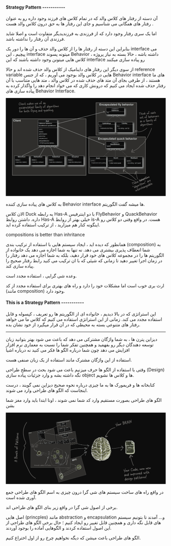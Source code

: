 #### **Strategy** Pattern -----------

آن دسته از رفتار های کلاس والد که در تمام کلاس های فرزند وجود داره رو به عنوان رفتار های همگانی می شناسیم و جای این رفتار ها به حق درون کلاس والد هست .

اما یک سری رفتار وجود دارد که از فرزندی به فرزندیدیگر متفاوت است و اصلا شاید فرزندی آن رفتار را نداشته باشد.

بنابراین این دسته از رفتار ها را از کلاس والد حذف و آن ها را دور یک interface می پیچیم ، این interface میتونه پسوند Behavior داشته باشه ، حالا بسته به نیاز پروژه ، کلاس هایی میتونن وجود داشته باشند که این interface رو پیاده سازی میکنند 

از سوی دیگر این رفتار های داینامیک از کلاس والد حذف شده اند و حالا reference variable هایی در کلاس والد بوجود می آوریم ، که از جنس Behavior interface های ما هستند ، از طرفی بجای آن متد های حذف شده در کلاس والد ، متد هایی متناسب با آن رفتار حذف شده ایجاد می کنیم که درونش کاری که می خواد انجام دهد را واگذار کرده به پیاده سازی های Behavior Interface.

![](./Images/Pasted%20image%2020240521110357.png)

به کلاس های پیاده سازی کننده Behavior interface ها میشه گفت الگوریتم.

الان کلاس Duck یه رابطه Has-A با دو اینترفیس FlyBehavior و QuackBehavior داره. داشتن روابط Has-A خیلی بهتر از روابط is-A هست. در واقع وقتی دو کلاس رو اینگونه کنار هم میزارید ، از ترکیب استفاده کرده اید.

compositions is better than inhritance

همانطور که دیده اید ، ایجاد سیستم هایی با استفاده از ترکیب بندی (composition) به شما انعطاف پذیری بیشتری می دهد. نه تنها به شما اجازه می دهد یک خانواده از الگوریتم ها را در مجموعه کلاس های خود قرار دهید، بلکه به شما اجازه می دهد رفتار را در زمان اجرا تغییر دهید تا زمانی که شیئی که با ان ترکیب می کنید رابط رفتار صحیح را پیاده سازی کند.

وعده شی گرایی ، استفاده مجدد است.

ارث بری خوب است اما مشکلات خود را دارد و راه های بهتری برای استفاده مجدد از کد (مانند composition) وجود دارد.

#### This is a **Strategy** Pattern -----------

این استراتژی که در بالا دیدیم ، خانواده ای از الگوریتم ها رو تعریف ، کپسوله و قابل استفاده مجدد می کند.
زمانی از این استراتژی استفاده می کنیم که کلاس ما می خواهد رفتار های متنوعی بسته به محیطی که در آن قرار میگیرد از خود نشان بده.

---

دیزاین پترن ها ، به شما واژگان مشترکی می دهد که باعث می شود بهتر بتوانید زبان توسعه دهندگان دیگر رو بفهمید و همچنین تفکر شما را نسبت به معماری نرم افزار افزایش می دهد چون شما درباره الگو ها فکر می کنید نه درباره اشیا

استفاده از این واژگان مشترک مانند استفاده از یک زبان صنفی هست.

وقتی با استفاده از الگو ها حرف میزنیم باعث می شود بحث در سطح طراحی (Design) نگه داشته بشه و وارد جزئیات پیاده سازی object ها و کلاس ها نشویم.

کتابخانه ها و فریمورک ها به ما چیزی درباره نحوه صحیح دیزاین نمی گویند ، درست اینجاست که الگو های طراحی وارد می شوند.

الگو های طراحی بصورت مستقیم وارد کد شما نمی شوند ، اونا ابتدا باید وارد مغز شما بشن

![](./Images/Pasted%20image%2020240521123833.png)

در واقع راه های ساخت سیستم های شی گرا درون چیزی به اسم الگو های طراحی جمع آوری شده است.

برخی از اصول شی گرا در واقع زیر بنای الگو های طراحی اند.

اصل هایی (princples) مانند abstraction و encapsulation و... آمدند تا بتونیم سیستم های قابل نگه داری و همچنین قابل تغییر رو ایجاد کنیم ؛ حال برخی الگو های طراحی از این اصول استفاده کردند و الگوهایی آماده را بوجود آوردند.

الگو های طراحی باعث میشن که دیگه نخواهیم چرخ رو از اول اختراع کنیم.

